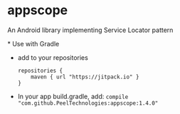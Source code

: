 # appscope
An Android library implementing Service Locator pattern

​* Use with Gradle
* add to your repositories
    ```
    repositories {
        maven { url "https://jitpack.io" }
    }
    ```
* In your app build.gradle, add:  ```compile "com.github.PeelTechnologies:appscope:1.4.0"```
